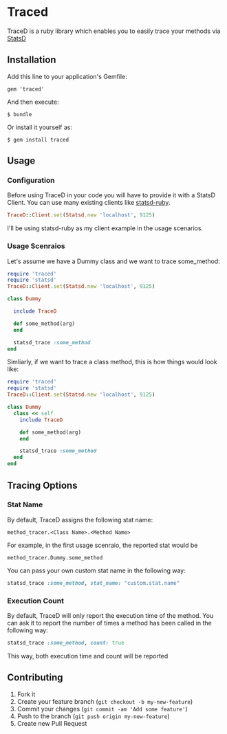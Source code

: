 # Traced

TraceD is a ruby library which enables you to easily trace your methods via [StatsD](https://github.com/etsy/statsd/)

## Installation

Add this line to your application's Gemfile:

    gem 'traced'

And then execute:

    $ bundle

Or install it yourself as:

    $ gem install traced

## Usage

### Configuration

Before using TraceD in your code you will have to provide it with a StatsD
Client. You can use many existing clients like [statsd-ruby](https://github.com/reinh/statsd).

```ruby
TraceD::Client.set(Statsd.new 'localhost', 9125)
```
I'll be using statsd-ruby as my client example in the usage scenarios.

### Usage Scenraios

Let's assume we have a Dummy class and we want to trace some_method:

```ruby
require 'traced'
require 'statsd'
TraceD::Client.set(Statsd.new 'localhost', 9125)

class Dummy

  include TraceD

  def some_method(arg)
  end

  statsd_trace :some_method
end
```

Simliarly, if we want to trace a class method, this is how things would look
like:

```ruby
require 'traced'
require 'statsd'
TraceD::Client.set(Statsd.new 'localhost', 9125)

class Dummy
  class << self
    include TraceD

    def some_method(arg)
    end

    statsd_trace :some_method
  end
end
```

## Tracing Options

### Stat Name

By default, TraceD assigns the following stat name:

```
method_tracer.<Class Name>.<Method Name>
```
For example, in the first usage scenraio, the reported stat would be
```
method_tracer.Dummy.some_method
```

You can pass your own custom stat name in the following way:

```ruby
statsd_trace :some_method, stat_name: "custom.stat.name"
```

### Execution Count

By default, TraceD will only report the execution time of the method.
You can ask it to report the number of times a method has been called in the
following way:

```ruby
statsd_trace :some_method, count: true
```
This way, both execution time and count will be reported

## Contributing

1. Fork it
2. Create your feature branch (`git checkout -b my-new-feature`)
3. Commit your changes (`git commit -am 'Add some feature'`)
4. Push to the branch (`git push origin my-new-feature`)
5. Create new Pull Request
